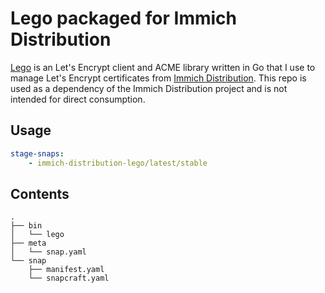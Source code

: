 # Lego packaged for Immich Distribution

[Lego](https://github.com/go-acme/lego) is an Let's Encrypt client and ACME library written in Go that I use to manage Let's Encrypt certificates from [Immich Distribution](https://github.com/nsg/immich-distribution). This repo is used as a dependency of the Immich Distribution project and is not intended for direct consumption.

## Usage

```yaml
stage-snaps:
    - immich-distribution-lego/latest/stable
```

## Contents
```
.
├── bin
│   └── lego
├── meta
│   └── snap.yaml
└── snap
    ├── manifest.yaml
    └── snapcraft.yaml
```
